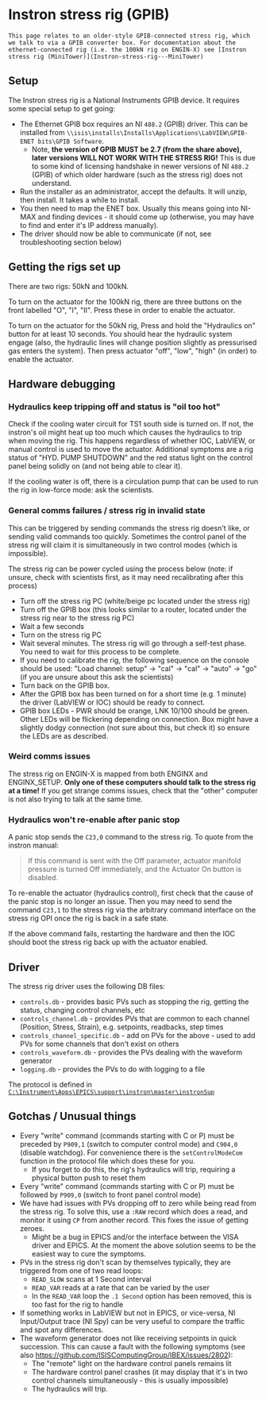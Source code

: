 # Instron stress rig (GPIB)

```{note}
This page relates to an older-style GPIB-connected stress rig, which we talk to via a GPIB converter box. For documentation about the ethernet-connected rig (i.e. the 100kN rig on ENGIN-X) see [Instron stress rig (MiniTower)](Instron-stress-rig---MiniTower)
```

## Setup

The Instron stress rig is a National Instruments GPIB device. It requires some special setup to get going:

- The Ethernet GPIB box requires an NI `488.2` (GPIB) driver. This can be installed from `\\isis\installs\Installs\Applications\LabVIEW\GPIB-ENET bits\GPIB Software`.
  - Note, **the version of GPIB MUST be 2.7 (from the share above), later versions WILL NOT WORK WITH THE STRESS RIG!** This is due to some kind of licensing handshake in newer versions of NI `488.2` (GPIB) of which older hardware (such as the stress rig) does not understand.
- Run the installer as an administrator, accept the defaults. It will unzip, then install. It takes a while to install.
- You then need to map the ENET box. Usually this means going into NI-MAX and finding devices - it should come up (otherwise, you may have to find and enter it's IP address manually).
- The driver should now be able to communicate (if not, see troubleshooting section below)

## Getting the rigs set up

There are two rigs: 50kN and 100kN.

To turn on the actuator for the 100kN rig, there are three buttons on the front labelled "O", "I", "II". Press these in order to enable the actuator.

To turn on the actuator for the 50kN rig, Press and hold the "Hydraulics on" button for at least 10 seconds. You should hear the hydraulic system engage (also, the hydraulic lines will change position slightly as pressurised gas enters the system). Then press actuator "off", "low", "high" (in order) to enable the actuator.

## Hardware debugging

### Hydraulics keep tripping off and status is "oil too hot"

Check if the cooling water circuit for TS1 south side is turned on. If not, the instron's oil might heat up too much which causes the hydraulics to trip when moving the rig. This happens regardless of whether IOC, LabVIEW, or manual control is used to move the actuator. Additional symptoms are a rig status of "HYD. PUMP SHUTDOWN" and the red status light on the control panel being solidly on (and not being able to clear it).

If the cooling water is off, there is a circulation pump that can be used to run the rig in low-force mode: ask the scientists.

### General comms failures / stress rig in invalid state

This can be triggered by sending commands the stress rig doesn't like, or sending valid commands too quickly. Sometimes the control panel of the stress rig will claim it is simultaneously in two control modes (which is impossible).

The stress rig can be power cycled using the process below (note: if unsure, check with scientists first, as it may need recalibrating after this process)
- Turn off the stress rig PC (white/beige pc located under the stress rig)
- Turn off the GPIB box (this looks similar to a router, located under the stress rig near to the stress rig PC)
- Wait a few seconds
- Turn on the stress rig PC
- Wait several minutes. The stress rig will go through a self-test phase. You need to wait for this process to be complete.
- If you need to calibrate the rig, the following sequence on the console should be used: "Load channel: setup" -> "cal" -> "cal" -> "auto" -> "go" (if you are unsure about this ask the scientists)
- Turn back on the GPIB box. 
- After the GPIB box has been turned on for a short time (e.g. 1 minute) the driver (LabVIEW or IOC) should be ready to connect.
- GPIB box LEDs - PWR should be orange, LNK 10/100 should be green. Other LEDs will be flickering depending on connection. Box might have a slightly dodgy connection (not sure about this, but check it) so ensure the LEDs are as described.

### Weird comms issues

The stress rig on ENGIN-X is mapped from both ENGINX and ENGINX_SETUP. **Only one of these computers should talk to the stress rig at a time!** If you get strange comms issues, check that the "other" computer is not also trying to talk at the same time.

### Hydraulics won't re-enable after panic stop

A panic stop sends the `C23,0` command to the stress rig. To quote from the instron manual:

> If this command is sent with the Off parameter, actuator manifold pressure is turned Off immediately, and the Actuator On button is disabled.

To re-enable the actuator (hydraulics control), first check that the cause of the panic stop is no longer an issue. Then you may need to send the command `C23,1` to the stress rig via the arbitrary command interface on the stress rig OPI once the rig is back in a safe state. 

If the above command fails, restarting the hardware and then the IOC should boot the stress rig back up with the actuator enabled.

## Driver

The stress rig driver uses the following DB files:
- `controls.db` - provides basic PVs such as stopping the rig, getting the status, changing control channels, etc
- `controls_channel.db` - provides PVs that are common to each channel (Position, Stress, Strain), e.g. setpoints, readbacks, step times
- `controls_channel_specific.db` - add on PVs for the above - used to add PVs for some channels that don't exist on others
- `controls_waveform.db` - provides the PVs dealing with the waveform generator
- `logging.db` - provides the PVs to do with logging to a file

The protocol is defined in [`C:\Instrument\Apps\EPICS\support\instron\master\instronSup`](https://github.com/ISISComputingGroup/EPICS-instron/blob/master/instronSup/devinstron.proto)

## Gotchas / Unusual things
- Every "write" command (commands starting with C or P) must be preceded by `P909,1` (switch to computer control mode) and `C904,0` (disable watchdog). For convenience there is the `setControlModeCom` function in the protocol file which does these for you.
  * If you forget to do this, the rig's hydraulics will trip, requiring a physical button push to reset them
- Every "write" command (commands starting with C or P) must be followed by `P909,0` (switch to front panel control mode)
- We have had issues with PVs dropping off to zero while being read from the stress rig. To solve this, use a `:RAW` record which does a read, and monitor it using `CP` from another record. This fixes the issue of getting zeroes.
  * Might be a bug in EPICS and/or the interface between the VISA driver and EPICS. At the moment the above solution seems to be the easiest way to cure the symptoms.
- PVs in the stress rig don't scan by themselves typically, they are triggered from one of two read loops:
  * `READ_SLOW` scans at 1 Second interval
  * `READ_VAR` reads at a rate that can be varied by the user
  * In the `READ_VAR` loop the `.1 Second` option has been removed, this is too fast for the rig to handle
- If something works in LabVIEW but not in EPICS, or vice-versa, NI Input/Output trace (NI Spy) can be very useful to compare the traffic and spot any differences.
- The waveform generator does not like receiving setpoints in quick succession. This can cause a fault with the following symptoms (see also https://github.com/ISISComputingGroup/IBEX/issues/2802):
  * The "remote" light on the hardware control panels remains lit
  * The hardware control panel crashes (it may display that it's in two control channels simultaneously - this is usually impossible)
  * The hydraulics will trip.